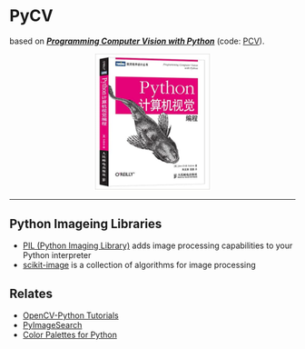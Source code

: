 # PyCV

based on [***Programming Computer Vision with Python***](http://programmingcomputervision.com/) (code: [PCV](https://github.com/jesolem/PCV)).

<p align="center">
    <img src="./imgs/cv_py.jpg" style="width:40%;"/>
</p>



---

## Python Imageing Libraries

* [PIL (Python Imaging Library)](http://effbot.org/zone/pil-index.htm) adds image processing capabilities to your Python interpreter
* [scikit-image](https://scikit-image.org/) is a collection of algorithms for image processing

## Relates

* [OpenCV-Python Tutorials](http://opencv-python-tutroals.readthedocs.io/en/latest/py_tutorials/py_tutorials.html)
* [PyImageSearch](https://www.pyimagesearch.com/)
* [Color Palettes for Python](https://github.com/jiffyclub/palettable)

